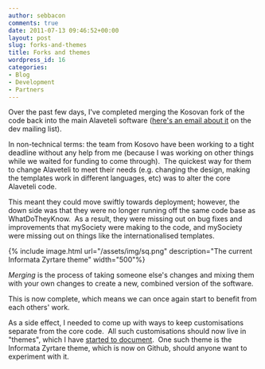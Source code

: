 ```yaml
---
author: sebbacon
comments: true
date: 2011-07-13 09:46:52+00:00
layout: post
slug: forks-and-themes
title: Forks and themes
wordpress_id: 16
categories:
- Blog
- Development
- Partners
---
```


Over the past few days, I've completed merging the Kosovan fork of the code back into the main Alaveteli software ([here's an email about it](https://groups.google.com/group/alaveteli-dev/browse_thread/thread/624ca44d2a8121d4) on the dev mailing list).

In non-technical terms: the team from Kosovo have been working to a tight deadline without any help from me (because I was working on other things while we waited for funding to come through).  The quickest way for them to change Alaveteli to meet their needs (e.g. changing the design, making the templates work in different languages, etc) was to alter the core Alaveteli code.

This meant they could move swiftly towards deployment; however, the down side was that they were no longer running off the same code base as WhatDoTheyKnow.  As a result, they were missing out on bug fixes and improvements that mySociety were making to the code, and mySociety were missing out on things like the internationalised templates.

{% include image.html url="/assets/img/sq.png" description="The current Informata Zyrtare theme" width="500"%}

_Merging_ is the process of taking someone else's changes and mixing them with your own changes to create a new, combined version of the software.

This is now complete, which means we can once again start to benefit from each others' work.

As a side effect, I needed to come up with ways to keep customisations separate from the core code.  All such customisations should now live in "themes", which I have [started to document](/customising/themes).  One such theme is the Informata Zyrtare theme, which is now on Github, should anyone want to experiment with it.
